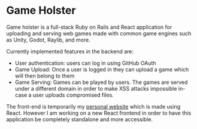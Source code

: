 # Game Holster

Game holster is a full-stack Ruby on Rails and React application for uploading and serving web games made with common game engines such as Unity, Godot, Raylib, and more.

Currently implemented features in the backend are:
- User authentication: users can log in using GitHub OAuth
- Game Upload: Once a user is logged in they can upload a game which will then belong to them
- Game Serving: Games can be played by users. The games are served under a different domain in order to make XSS attacks impossible in-case a user uploads compromised files.

The front-end is temporarily my [personal website](https://malcz.com/games) which is made using React. However I am working on a new React frontend in order to have this application be completely standalone and more accessible.
